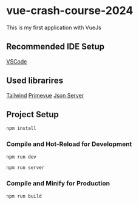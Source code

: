 # vue-crash-course-2024

This is my first application with VueJs

## Recommended IDE Setup

[VSCode](https://code.visualstudio.com/) 

## Used librarires 

[Tailwind](https://tailwindcss.com/)
[Primevue](https://primevue.org/icons)
[Json Server](https://www.npmjs.com/package/json-server)

## Project Setup

```sh
npm install
```

### Compile and Hot-Reload for Development

```sh
npm run dev
```

```sh
npm run server
```

### Compile and Minify for Production

```sh
npm run build
```
